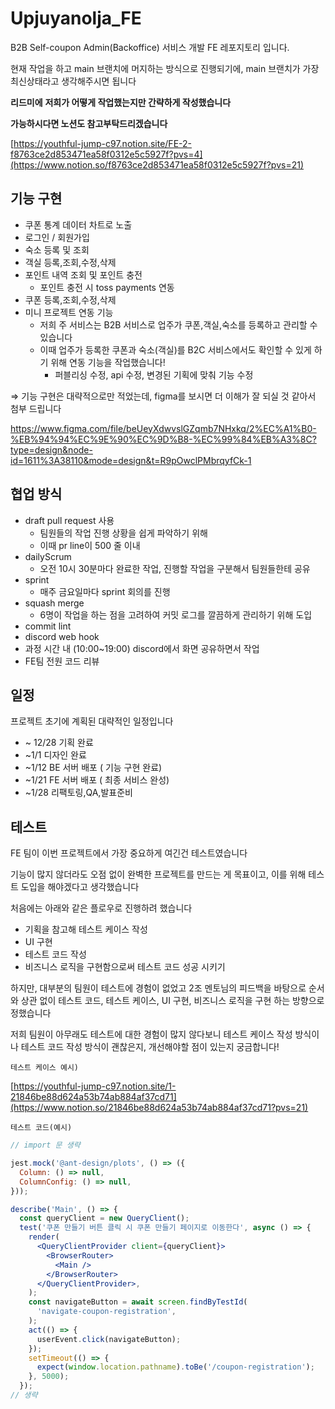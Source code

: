 # Upjuyanolja_FE

B2B Self-coupon Admin(Backoffice) 서비스 개발 FE 레포지토리 입니다.

현재 작업을 하고 main 브랜치에 머지하는 방식으로 진행되기에, main 브랜치가 가장 최신상태라고 생각해주시면 됩니다

**리드미에** **저희가 어떻게 작업했는지만 간략하게 작성했습니다**

**가능하시다면 노션도 참고부탁드리겠습니다**

[https://youthful-jump-c97.notion.site/FE-2-f8763ce2d853471ea58f0312e5c5927f?pvs=4](https://www.notion.so/f8763ce2d853471ea58f0312e5c5927f?pvs=21)

## 기능 구현

- 쿠폰 통계 데이터 차트로 노출
- 로그인 / 회원가입
- 숙소 등록 및 조회
- 객실 등록,조회,수정,삭제
- 포인트 내역 조회 및 포인트 충전
    - 포인트 충전 시 toss payments 연동
- 쿠폰 등록,조회,수정,삭제
- 미니 프로젝트 연동 기능
    - 저희 주 서비스는 B2B 서비스로 업주가 쿠폰,객실,숙소를 등록하고 관리할 수 있습니다
    - 이때 업주가 등록한 쿠폰과 숙소(객실)를 B2C 서비스에서도 확인할 수 있게 하기 위해 연동 기능을 작업했습니다!
        - 퍼블리싱 수정, api 수정, 변경된 기획에 맞춰 기능 수정

⇒ 기능 구현은 대략적으로만 적었는데, figma를 보시면 더 이해가 잘 되실 것 같아서 첨부 드립니다

https://www.figma.com/file/beUeyXdwvslGZqmb7NHxkq/2%EC%A1%B0-%EB%94%94%EC%9E%90%EC%9D%B8-%EC%99%84%EB%A3%8C?type=design&node-id=1611%3A38110&mode=design&t=R9pOwclPMbrqyfCk-1

## 협업 방식

- draft pull request 사용
    - 팀원들의 작업 진행 상황을 쉽게 파악하기 위해
    - 이때 pr line이 500 줄 이내
- dailyScrum
    - 오전 10시 30분마다 완료한 작업, 진행할 작업을 구분해서 팀원들한테 공유
- sprint
    - 매주 금요일마다 sprint 회의를 진행
- squash merge
    - 6명이 작업을 하는 점을 고려하여 커밋 로그를 깔끔하게 관리하기 위해 도입
- commit lint
- discord web hook
- 과정 시간 내 (10:00~19:00) discord에서 화면 공유하면서 작업
- FE팀 전원 코드 리뷰

## 일정

프로젝트 초기에 계획된 대략적인 일정입니다

- ~ 12/28 기획 완료
- ~1/1 디자인 완료
- ~1/12 BE 서버 배포 ( 기능 구현 완료)
- ~1/21 FE 서버 배포 ( 최종 서비스 완성)
- ~1/28 리팩토링,QA,발표준비

## 테스트

FE 팀이 이번 프로젝트에서 가장 중요하게 여긴건 테스트였습니다

기능이 많지 않더라도 오점 없이 완벽한 프로젝트를 만드는 게 목표이고, 이를 위해 테스트 도입을 해야겠다고 생각했습니다

처음에는 아래와 같은 플로우로 진행하려 했습니다

- 기획을 참고해 테스트 케이스 작성
- UI 구현
- 테스트 코드 작성
- 비즈니스 로직을 구현함으로써 테스트 코드 성공 시키기

하지만, 대부분의 팀원이 테스트에 경험이 없었고 2조 멘토님의 피드백을 바탕으로 순서와 상관 없이 테스트 코드, 테스트 케이스, UI 구현, 비즈니스 로직을 구현 하는 방향으로 정했습니다

저희 팀원이 아무래도 테스트에 대한 경험이 많지 않다보니 테스트 케이스 작성 방식이나 테스트 코드 작성 방식이 괜찮은지, 개선해야할 점이 있는지 궁금합니다!

`테스트 케이스 예시)`

[https://youthful-jump-c97.notion.site/1-21846be88d624a53b74ab884af37cd71](https://www.notion.so/21846be88d624a53b74ab884af37cd71?pvs=21)

`테스트 코드(예시)`

```jsx
// import 문 생략 

jest.mock('@ant-design/plots', () => ({
  Column: () => null,
  ColumnConfig: () => null,
}));

describe('Main', () => {
  const queryClient = new QueryClient();
  test('쿠폰 만들기 버튼 클릭 시 쿠폰 만들기 페이지로 이동한다', async () => {
    render(
      <QueryClientProvider client={queryClient}>
        <BrowserRouter>
          <Main />
        </BrowserRouter>
      </QueryClientProvider>,
    );
    const navigateButton = await screen.findByTestId(
      'navigate-coupon-registration',
    );
    act(() => {
      userEvent.click(navigateButton);
    });
    setTimeout(() => {
      expect(window.location.pathname).toBe('/coupon-registration');
    }, 5000);
  });
// 생략 
```
